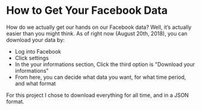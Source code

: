 # How to Get Your Facebook Data
How do we actually get our hands on our Facebook data? Well, it’s actually easier than you might think. As of right now (August 20th, 2018), you can download your data by:

* Log into Facebook
* Click settings
* In the your informations section, Click the third option is "Download your informations" 
* From here, you can decide what data you want, for what time period, and what format

For this project I chose to download everything for all time, and in a JSON format.
